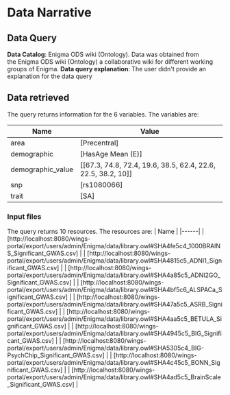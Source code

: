 # Data Narrative

## Data Query

**Data Catalog**: Enigma ODS wiki (Ontology). Data was obtained from the Enigma ODS wiki (Ontology) a collaborative wiki for different working groups of Enigma.
**Data query explanation**: The user didn't provide an explanation for the data query

## Data retrieved

The query returns information for the 6 variables. The variables are:

| Name              | Value                                                        |
| ----------------- | ------------------------------------------------------------ |
| area              | [Precentral]                                                 |
| demographic       | [HasAge Mean (E)]                                            |
| demographic_value | [[67.3, 74.8, 72.4, 19.6, 38.5, 62.4, 22.6, 22.5, 38.2, 10]] |
| snp               | [rs1080066]                                                  |
| trait             | [SA]                                                         |

### Input files

The query returns 10 resources. The resources are:
| Name |
|------|
| [http://localhost:8080/wings-portal/export/users/admin/Enigma/data/library.owl#SHA4fe5c4_1000BRAINS_Significant_GWAS.csv] |
| [http://localhost:8080/wings-portal/export/users/admin/Enigma/data/library.owl#SHA4815c5_ADNI1_Significant_GWAS.csv] |
| [http://localhost:8080/wings-portal/export/users/admin/Enigma/data/library.owl#SHA4a85c5_ADNI2GO_Significant_GWAS.csv] |
| [http://localhost:8080/wings-portal/export/users/admin/Enigma/data/library.owl#SHA4bf5c6_ALSPACa_Significant_GWAS.csv] |
| [http://localhost:8080/wings-portal/export/users/admin/Enigma/data/library.owl#SHA47a5c5_ASRB_Significant_GWAS.csv] |
| [http://localhost:8080/wings-portal/export/users/admin/Enigma/data/library.owl#SHA4aa5c5_BETULA_Significant_GWAS.csv] |
| [http://localhost:8080/wings-portal/export/users/admin/Enigma/data/library.owl#SHA4945c5_BIG_Significant_GWAS.csv] |
| [http://localhost:8080/wings-portal/export/users/admin/Enigma/data/library.owl#SHA5305c4_BIG-PsychChip_Significant_GWAS.csv] |
| [http://localhost:8080/wings-portal/export/users/admin/Enigma/data/library.owl#SHA4c45c5_BONN_Significant_GWAS.csv] |
| [http://localhost:8080/wings-portal/export/users/admin/Enigma/data/library.owl#SHA4ad5c5_BrainScale_Significant_GWAS.csv] |
